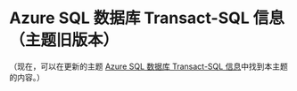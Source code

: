 <properties 
	pageTitle="Azure SQL 数据库 Transact-SQL 信息 | Microsoft Azure"
	description="Azure SQL 数据库中的 Transact-SQL 语句"
	services="sql-database" 
	documentationCenter="" 
	authors="MightyPen" 
	manager="jeffreyg" 
	editor=""/>  


<tags 
	ms.service="sql-database"
	ms.date="11/09/2015" 
	wacn.date=""/>


# Azure SQL 数据库 Transact-SQL 信息（主题旧版本）


（现在，可以在更新的主题 [Azure SQL 数据库 Transact-SQL 信息](/documentation/articles/sql-database-transact-sql-information)中找到本主题的内容。）

<!---HONumber=Mooncake_Quality_Review_1215_2016-->
